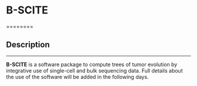 # B-SCITE
========



## Description
--------------


**B-SCITE** is a software package to compute trees of tumor evolution by integrative use of single-cell and bulk sequencing data. Full details about the use of the software will be added in the following days.
